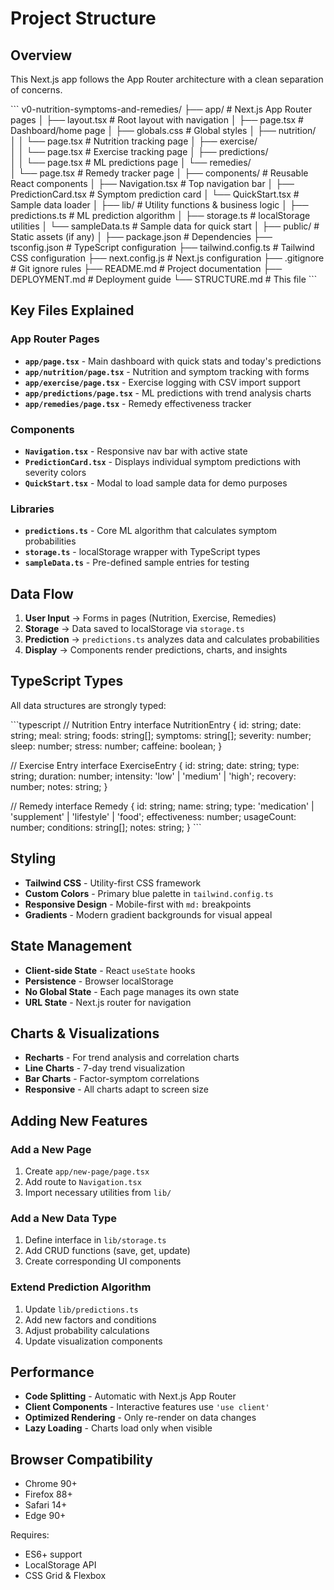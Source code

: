 # Project Structure

## Overview

This Next.js app follows the App Router architecture with a clean separation of concerns.

\`\`\`
v0-nutrition-symptoms-and-remedies/
├── app/                      # Next.js App Router pages
│   ├── layout.tsx           # Root layout with navigation
│   ├── page.tsx             # Dashboard/home page
│   ├── globals.css          # Global styles
│   ├── nutrition/           
│   │   └── page.tsx         # Nutrition tracking page
│   ├── exercise/            
│   │   └── page.tsx         # Exercise tracking page
│   ├── predictions/         
│   │   └── page.tsx         # ML predictions page
│   └── remedies/            
│       └── page.tsx         # Remedy tracker page
│
├── components/              # Reusable React components
│   ├── Navigation.tsx       # Top navigation bar
│   ├── PredictionCard.tsx   # Symptom prediction card
│   └── QuickStart.tsx       # Sample data loader
│
├── lib/                     # Utility functions & business logic
│   ├── predictions.ts       # ML prediction algorithm
│   ├── storage.ts           # localStorage utilities
│   └── sampleData.ts        # Sample data for quick start
│
├── public/                  # Static assets (if any)
│
├── package.json             # Dependencies
├── tsconfig.json           # TypeScript configuration
├── tailwind.config.ts      # Tailwind CSS configuration
├── next.config.js          # Next.js configuration
├── .gitignore              # Git ignore rules
├── README.md               # Project documentation
├── DEPLOYMENT.md           # Deployment guide
└── STRUCTURE.md            # This file
\`\`\`

## Key Files Explained

### App Router Pages

- **`app/page.tsx`** - Main dashboard with quick stats and today's predictions
- **`app/nutrition/page.tsx`** - Nutrition and symptom tracking with forms
- **`app/exercise/page.tsx`** - Exercise logging with CSV import support
- **`app/predictions/page.tsx`** - ML predictions with trend analysis charts
- **`app/remedies/page.tsx`** - Remedy effectiveness tracker

### Components

- **`Navigation.tsx`** - Responsive nav bar with active state
- **`PredictionCard.tsx`** - Displays individual symptom predictions with severity colors
- **`QuickStart.tsx`** - Modal to load sample data for demo purposes

### Libraries

- **`predictions.ts`** - Core ML algorithm that calculates symptom probabilities
- **`storage.ts`** - localStorage wrapper with TypeScript types
- **`sampleData.ts`** - Pre-defined sample entries for testing

## Data Flow

1. **User Input** → Forms in pages (Nutrition, Exercise, Remedies)
2. **Storage** → Data saved to localStorage via `storage.ts`
3. **Prediction** → `predictions.ts` analyzes data and calculates probabilities
4. **Display** → Components render predictions, charts, and insights

## TypeScript Types

All data structures are strongly typed:

\`\`\`typescript
// Nutrition Entry
interface NutritionEntry {
  id: string;
  date: string;
  meal: string;
  foods: string[];
  symptoms: string[];
  severity: number;
  sleep: number;
  stress: number;
  caffeine: boolean;
}

// Exercise Entry
interface ExerciseEntry {
  id: string;
  date: string;
  type: string;
  duration: number;
  intensity: 'low' | 'medium' | 'high';
  recovery: number;
  notes: string;
}

// Remedy
interface Remedy {
  id: string;
  name: string;
  type: 'medication' | 'supplement' | 'lifestyle' | 'food';
  effectiveness: number;
  usageCount: number;
  conditions: string[];
  notes: string;
}
\`\`\`

## Styling

- **Tailwind CSS** - Utility-first CSS framework
- **Custom Colors** - Primary blue palette in `tailwind.config.ts`
- **Responsive Design** - Mobile-first with `md:` breakpoints
- **Gradients** - Modern gradient backgrounds for visual appeal

## State Management

- **Client-side State** - React `useState` hooks
- **Persistence** - Browser localStorage
- **No Global State** - Each page manages its own state
- **URL State** - Next.js router for navigation

## Charts & Visualizations

- **Recharts** - For trend analysis and correlation charts
- **Line Charts** - 7-day trend visualization
- **Bar Charts** - Factor-symptom correlations
- **Responsive** - All charts adapt to screen size

## Adding New Features

### Add a New Page

1. Create `app/new-page/page.tsx`
2. Add route to `Navigation.tsx`
3. Import necessary utilities from `lib/`

### Add a New Data Type

1. Define interface in `lib/storage.ts`
2. Add CRUD functions (save, get, update)
3. Create corresponding UI components

### Extend Prediction Algorithm

1. Update `lib/predictions.ts`
2. Add new factors and conditions
3. Adjust probability calculations
4. Update visualization components

## Performance

- **Code Splitting** - Automatic with Next.js App Router
- **Client Components** - Interactive features use `'use client'`
- **Optimized Rendering** - Only re-render on data changes
- **Lazy Loading** - Charts load only when visible

## Browser Compatibility

- Chrome 90+
- Firefox 88+
- Safari 14+
- Edge 90+

Requires:
- ES6+ support
- LocalStorage API
- CSS Grid & Flexbox
